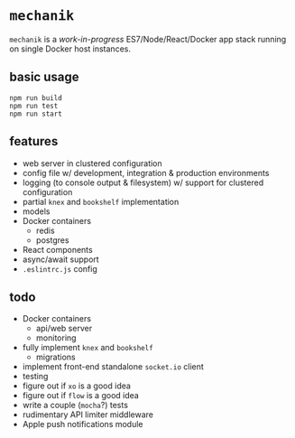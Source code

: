 # `mechanik`

`mechanik` is a *work-in-progress* ES7/Node/React/Docker app stack running on single Docker host instances.

## basic usage

```
npm run build
npm run test
npm run start
```

## features

* web server in clustered configuration
* config file w/ development, integration & production environments
* logging (to console output & filesystem) w/ support for clustered configuration
* partial `knex` and `bookshelf` implementation
 * models
* Docker containers
  * redis
  * postgres
* React components  
* async/await support
* `.eslintrc.js` config

## todo
* Docker containers
  * api/web server
  * monitoring
* fully implement `knex` and `bookshelf`
  * migrations
* implement front-end standalone `socket.io` client
* testing
* figure out if `xo` is a good idea
* figure out if `flow` is a good idea
* write a couple (`mocha`?) tests
* rudimentary API limiter middleware
* Apple push notifications module
